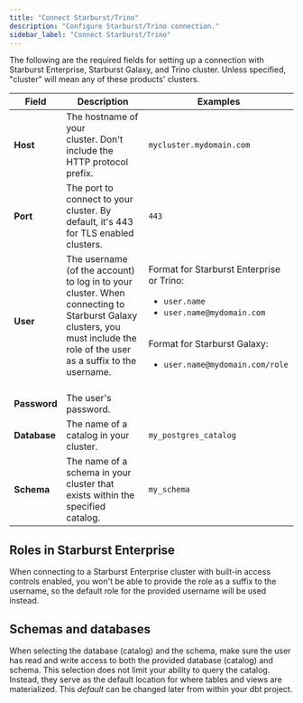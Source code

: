 ```yaml
---
title: "Connect Starburst/Trino"
description: "Configure Starburst/Trino connection."
sidebar_label: "Connect Starburst/Trino"
---
```


The following are the required fields for setting up a connection with Starburst Enterprise, Starburst Galaxy, and Trino cluster. Unless specified, "cluster" will mean any of these products' clusters.     

| Field | Description | Examples |
| --- | --- | --- |
| **Host** | The hostname of your cluster. Don't include the HTTP protocol prefix. | `mycluster.mydomain.com` |
| **Port** | The port to connect to your cluster. By default, it's 443 for TLS enabled clusters. | `443` |
| **User** | The username (of the account) to log in to your cluster. When connecting to Starburst Galaxy clusters, you must include the role of the user as a suffix to the username.<br/><br/> | Format for Starburst Enterprise or Trino: <br/> <ul><li>`user.name`</li><li>`user.name@mydomain.com`</li></ul><br/>Format for Starburst Galaxy:<br/> <ul><li>`user.name@mydomain.com/role`</li></ul> |
| **Password** | The user's password. |   |
| **Database** | The name of a catalog in your cluster. | `my_postgres_catalog` |
| **Schema** | The name of a schema in your cluster that exists within the specified catalog.  | `my_schema` |


## Roles in Starburst Enterprise 
When connecting to a Starburst Enterprise cluster with built-in access controls enabled, you won't be able to provide the role as a suffix to the username, so the default role for the provided username will be used instead.

## Schemas and databases 
When selecting the database (catalog) and the schema, make sure the user has read and write access to both the provided database (catalog) and schema. This selection does not limit your ability to query the catalog. Instead, they serve as the default location for where tables and views are materialized. This _default_ can be changed later from within your dbt project.